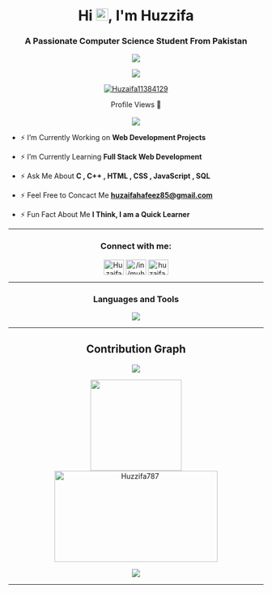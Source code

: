 <h1 align="center">Hi <img src='https://qpluspicture.oss-cn-beijing.aliyuncs.com/6LjjQA/Hi.gif' alt='Hi' width="24"/>, I'm Huzzifa</h1>
<h3 align="center">A Passionate Computer Science Student From Pakistan</h3>

<p align="center">
          <a href="https://github.com/Huzzifa787"><img src="https://readme-typing-svg.herokuapp.com?font=&duration=2000&color=2980B9&background=22CC3300&center=true&vCenter=true&width=500&lines=DSA+%7C+OOP+%7C+C%2B%2B+%7C+C+%7C+SQL;HTML+%7C+CSS+%7C+JS+;Love+to+Learn+New+Technologies"](https://git.io/typing-svg)></a>
</p>



<p align="center"> <a href="https://github.com/ryo-ma/github-profile-trophy"><img src="https://github-profile-trophy.vercel.app/?username=Huzzifa787&theme=discord&row=2&column=3&margin-w=10&margin-h=10"/></a> </p>

<p align="center"> <a href="https://twitter.com/Huzaifa11384129" target="blank"><img src="https://img.shields.io/twitter/follow/Huzaifa11384129?logo=twitter&style=for-the-badge" alt="Huzaifa11384129" /></a> </p>

<p align="center"> 
  Profile Views 🎃<br><br>
  <img src="https://profile-counter.glitch.me/Huzzifa787/count.svg" />
</p>

- ⚡ I’m Currently Working on **Web Development Projects**

- ⚡ I’m Currently Learning   **Full Stack Web Development**

- ⚡ Ask Me About             **C , C++ , HTML , CSS , JavaScript , SQL**

- ⚡ Feel Free to Concact Me  **huzaifahafeez85@gmail.com**

- ⚡ Fun Fact About Me        **I Think, I am a Quick Learner**

<hr>

<h3 align="center">Connect with me:</h3>
<p align="center">
<a href="https://twitter.com/Huzaifa11384129" target="blank"><img align="center" src="https://raw.githubusercontent.com/rahuldkjain/github-profile-readme-generator/master/src/images/icons/Social/twitter.svg" alt="Huzaifa11384129" height="30" width="40" /></a>
<a href="https://www.linkedin.com/in/muhammad-huzzifa-hafeez-83b68321b//" target="blank"><img align="center" src="https://raw.githubusercontent.com/rahuldkjain/github-profile-readme-generator/master/src/images/icons/Social/linked-in-alt.svg" alt="/in/muhammad-huzzifa-hafeez-83b68321b/" height="30" width="40" /></a>
<a href="https://instagram.com/huzaifa.9750" target="blank"><img align="center" src="https://raw.githubusercontent.com/rahuldkjain/github-profile-readme-generator/master/src/images/icons/Social/instagram.svg" alt="huzaifa.9750" height="30" width="40" /></a>
</p>

<hr>

<h3 align="center">Languages and Tools </h3>
<p align="center">
  <a href="https://skillicons.dev">
    <img src="https://skillicons.dev/icons?i=html,css,bootstrap,js,c,cs,cpp,git,github,ai,mongodb,py,ai" />
  </a>
</p>

<hr>

<h2 align="center">Contribution Graph</h2>

<p align="center">
          <img align="center" src="https://github-readme-activity-graph.cyclic.app/graph?username=Huzzifa787&theme=dracula&hide_border=false" />

<p align="center">
  <a href="https://github.com/Huzzifa787"><span>
    <!--<img height="180em" src="https://github-readme-stats.vercel.app/api?username=Huzzifa787&count_private=true&show_icons=true&theme=dracula&&include_all_commits=true"/>-->
    <img height="180em" src="https://github-readme-stats-eight-theta.vercel.app/api/top-langs/?username=Huzzifa787&&layout=compact&langs_count=8&theme=dracula&hide_border=false"/>
    <img height="180em" width=80% src="https://github-readme-streak-stats.herokuapp.com/?user=Huzzifa787&theme=dracula&show_icons=true&locale=en&layout=demo&hide_border=false&border_radius=5" alt=Huzzifa787 />
    
</p>

<p align="center">
          <img src="https://github-profile-summary-cards.vercel.app/api/cards/profile-details?username=Huzzifa787&theme=gruvbox&hide_border=false" />
    </span></a>
<br>
<hr>
